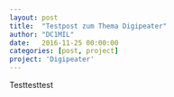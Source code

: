 ```yaml
---
layout: post
title:  "Testpost zum Thema Digipeater"
author: "DC1MIL"
date:   2016-11-25 00:00:00
categories: [post, project]
project: 'Digipeater'
---
```


Testtesttest